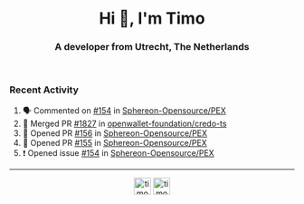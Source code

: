 <h1 align="center">Hi 👋, I'm Timo</h1>
<h3 align="center">A developer from Utrecht, The Netherlands</h3>
<br/>
<!-- https://github.com/rahuldkjain/github-profile-readme-generator --!>

<!--  <p align="left"><img src="https://github-readme-stats.vercel.app/api?username=timoglastra&show_icons=true&count_private=true&" alt="timoglastra" /></p> --!>

<!--
Github language stats
<p align="left"><img src="https://github-readme-stats.vercel.app/api/top-langs/?username=timoglastra&layout=compact" alt="timoglastra" /><p>
-->

<!-- Codestats language stats -->
<!-- <p align="left"><img src="https://codestats-readme.vercel.app/api/top-langs/?username=timoglastra&layout=compact&language_count=12" alt="timoglastra" /><p>    --!>
  
<h3>Recent Activity</h3>

<!--START_SECTION:activity-->
1. 🗣 Commented on [#154](https://github.com/Sphereon-Opensource/PEX/issues/154#issuecomment-2076717801) in [Sphereon-Opensource/PEX](https://github.com/Sphereon-Opensource/PEX)
2. 🎉 Merged PR [#1827](https://github.com/openwallet-foundation/credo-ts/pull/1827) in [openwallet-foundation/credo-ts](https://github.com/openwallet-foundation/credo-ts)
3. 💪 Opened PR [#156](https://github.com/Sphereon-Opensource/PEX/pull/156) in [Sphereon-Opensource/PEX](https://github.com/Sphereon-Opensource/PEX)
4. 💪 Opened PR [#155](https://github.com/Sphereon-Opensource/PEX/pull/155) in [Sphereon-Opensource/PEX](https://github.com/Sphereon-Opensource/PEX)
5. ❗ Opened issue [#154](https://github.com/Sphereon-Opensource/PEX/issues/154) in [Sphereon-Opensource/PEX](https://github.com/Sphereon-Opensource/PEX)
<!--END_SECTION:activity-->

---

<p align="center">
<a href="https://twitter.com/timoglastra" target="blank"><img align="center" src="https://cdn.jsdelivr.net/npm/simple-icons@3.0.1/icons/twitter.svg" alt="timoglastra" height="30" width="30" /></a>
<a href="https://linkedin.com/in/timoglastra" target="blank"><img align="center" src="https://cdn.jsdelivr.net/npm/simple-icons@3.0.1/icons/linkedin.svg" alt="timoglastra" height="30" width="30" /></a>
</p>



